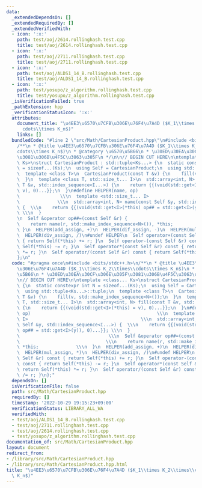 ```yaml
---
data:
  _extendedDependsOn: []
  _extendedRequiredBy: []
  _extendedVerifiedWith:
  - icon: ':x:'
    path: test/aoj/2614.rollinghash.test.cpp
    title: test/aoj/2614.rollinghash.test.cpp
  - icon: ':x:'
    path: test/aoj/2711.rollinghash.test.cpp
    title: test/aoj/2711.rollinghash.test.cpp
  - icon: ':x:'
    path: test/aoj/ALDS1_14_B.rollinghash.test.cpp
    title: test/aoj/ALDS1_14_B.rollinghash.test.cpp
  - icon: ':x:'
    path: test/yosupo/z_algorithm.rollinghash.test.cpp
    title: test/yosupo/z_algorithm.rollinghash.test.cpp
  _isVerificationFailed: true
  _pathExtension: hpp
  _verificationStatusIcon: ':x:'
  attributes:
    document_title: "\u4EE3\u6570\u7CFB\u306E\u76F4\u7A4D ($K_1\\times K_2\\times\\\
      cdots\\times K_n$)"
    links: []
  bundledCode: "#line 2 \"src/Math/CartesianProduct.hpp\"\n#include <bits/stdc++.h>\n\
    /**\n * @title \u4EE3\u6570\u7CFB\u306E\u76F4\u7A4D ($K_1\\times K_2\\times\\\
    cdots\\times K_n$)\n * @category \u6570\u5B66\n * \u30ED\u30EA\u30CF\u306E\u305F\
    \u3081\u306B\u4F5C\u3063\u305F\n */\n\n// BEGIN CUT HERE\n\ntemplate <class...\
    \ Ks>\nstruct CartesianProduct : std::tuple<Ks...> {\n  static constexpr int N\
    \ = sizeof...(Ks);\n  using Self = CartesianProduct;\n  using std::tuple<Ks...>::tuple;\n\
    \  template <class T>\n  CartesianProduct(const T &v) {\n    fill(v, std::make_index_sequence<N>());\n\
    \  }\n  template <class T, std::size_t... I>\n  std::array<int, N> fill(const\
    \ T &v, std::index_sequence<I...>) {\n    return {{(void(std::get<I>(*this) =\
    \ v), 0)...}};\n  }\n#define HELPER(name, op)                                \
    \               \\\n  template <std::size_t... I>                            \
    \              \\\n  std::array<int, N> name(const Self &y, std::index_sequence<I...>)\
    \ {  \\\n    return {{(void(std::get<I>(*this) op## = std::get<I>(y)), 0)...}};\
    \ \\\n  }                                                                    \\\
    \n  Self &operator op##=(const Self &r) {                                \\\n\
    \    return name(r, std::make_index_sequence<N>()), *this;              \\\n \
    \ }\n  HELPER(add_assign, +)\n  HELPER(dif_assign, -)\n  HELPER(mul_assign, *)\n\
    \  HELPER(div_assign, /)\n#undef HELPER\n  Self operator+(const Self &r) const\
    \ { return Self(*this) += r; }\n  Self operator-(const Self &r) const { return\
    \ Self(*this) -= r; }\n  Self operator*(const Self &r) const { return Self(*this)\
    \ *= r; }\n  Self operator/(const Self &r) const { return Self(*this) /= r; }\n\
    };\n"
  code: "#pragma once\n#include <bits/stdc++.h>\n/**\n * @title \u4EE3\u6570\u7CFB\
    \u306E\u76F4\u7A4D ($K_1\\times K_2\\times\\cdots\\times K_n$)\n * @category \u6570\
    \u5B66\n * \u30ED\u30EA\u30CF\u306E\u305F\u3081\u306B\u4F5C\u3063\u305F\n */\n\
    \n// BEGIN CUT HERE\n\ntemplate <class... Ks>\nstruct CartesianProduct : std::tuple<Ks...>\
    \ {\n  static constexpr int N = sizeof...(Ks);\n  using Self = CartesianProduct;\n\
    \  using std::tuple<Ks...>::tuple;\n  template <class T>\n  CartesianProduct(const\
    \ T &v) {\n    fill(v, std::make_index_sequence<N>());\n  }\n  template <class\
    \ T, std::size_t... I>\n  std::array<int, N> fill(const T &v, std::index_sequence<I...>)\
    \ {\n    return {{(void(std::get<I>(*this) = v), 0)...}};\n  }\n#define HELPER(name,\
    \ op)                                               \\\n  template <std::size_t...\
    \ I>                                          \\\n  std::array<int, N> name(const\
    \ Self &y, std::index_sequence<I...>) {  \\\n    return {{(void(std::get<I>(*this)\
    \ op## = std::get<I>(y)), 0)...}}; \\\n  }                                   \
    \                                 \\\n  Self &operator op##=(const Self &r) {\
    \                                \\\n    return name(r, std::make_index_sequence<N>()),\
    \ *this;              \\\n  }\n  HELPER(add_assign, +)\n  HELPER(dif_assign, -)\n\
    \  HELPER(mul_assign, *)\n  HELPER(div_assign, /)\n#undef HELPER\n  Self operator+(const\
    \ Self &r) const { return Self(*this) += r; }\n  Self operator-(const Self &r)\
    \ const { return Self(*this) -= r; }\n  Self operator*(const Self &r) const {\
    \ return Self(*this) *= r; }\n  Self operator/(const Self &r) const { return Self(*this)\
    \ /= r; }\n};"
  dependsOn: []
  isVerificationFile: false
  path: src/Math/CartesianProduct.hpp
  requiredBy: []
  timestamp: '2022-10-29 19:15:23+09:00'
  verificationStatus: LIBRARY_ALL_WA
  verifiedWith:
  - test/aoj/ALDS1_14_B.rollinghash.test.cpp
  - test/aoj/2711.rollinghash.test.cpp
  - test/aoj/2614.rollinghash.test.cpp
  - test/yosupo/z_algorithm.rollinghash.test.cpp
documentation_of: src/Math/CartesianProduct.hpp
layout: document
redirect_from:
- /library/src/Math/CartesianProduct.hpp
- /library/src/Math/CartesianProduct.hpp.html
title: "\u4EE3\u6570\u7CFB\u306E\u76F4\u7A4D ($K_1\\times K_2\\times\\cdots\\times\
  \ K_n$)"
---
```

